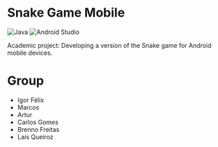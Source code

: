 # Snake Game Mobile

![Java](https://img.shields.io/badge/java-%23ED8B00.svg?style=for-the-badge&logo=openjdk&logoColor=white)
![Android Studio](https://img.shields.io/badge/android%20studio-346ac1?style=for-the-badge&logo=android%20studio&logoColor=white)

Academic project: Developing a version of the Snake game for Android mobile devices.

# Group
- Igor Félix
- Marcos 
- Artur
- Carlos Gomes
- Brenno Freitas
- Laís Queiroz
